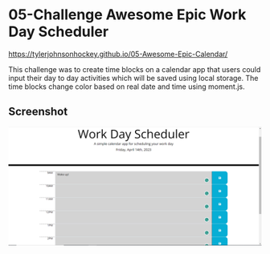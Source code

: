 # 05-Challenge Awesome Epic Work Day Scheduler

https://tylerjohnsonhockey.github.io/05-Awesome-Epic-Calendar/

This challenge was to create time blocks on a calendar app that users could input their day to day activities which will be saved using local storage. The time blocks change color based on real date and time using moment.js.

## Screenshot

![Work Day Scheduler Screenshot](./Assets/05-screenshot.PNG)
